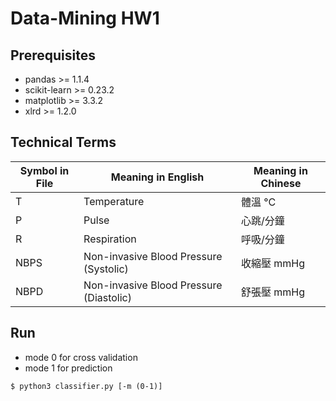 # Data-Mining HW1

## Prerequisites
* pandas >= 1.1.4
* scikit-learn >= 0.23.2
* matplotlib >= 3.3.2
* xlrd >= 1.2.0

## Technical Terms
|Symbol in File|Meaning in English|Meaning in Chinese|
|---|---|---|
|T|Temperature|體溫 °C|
|P|Pulse|心跳/分鐘|
|R|Respiration|呼吸/分鐘|
|NBPS|Non-invasive Blood Pressure (Systolic)|收縮壓 mmHg|
|NBPD|Non-invasive Blood Pressure (Diastolic)|舒張壓 mmHg|

## Run  
* mode 0 for cross validation  
* mode 1 for prediction
```shell script
$ python3 classifier.py [-m (0-1)]
```
